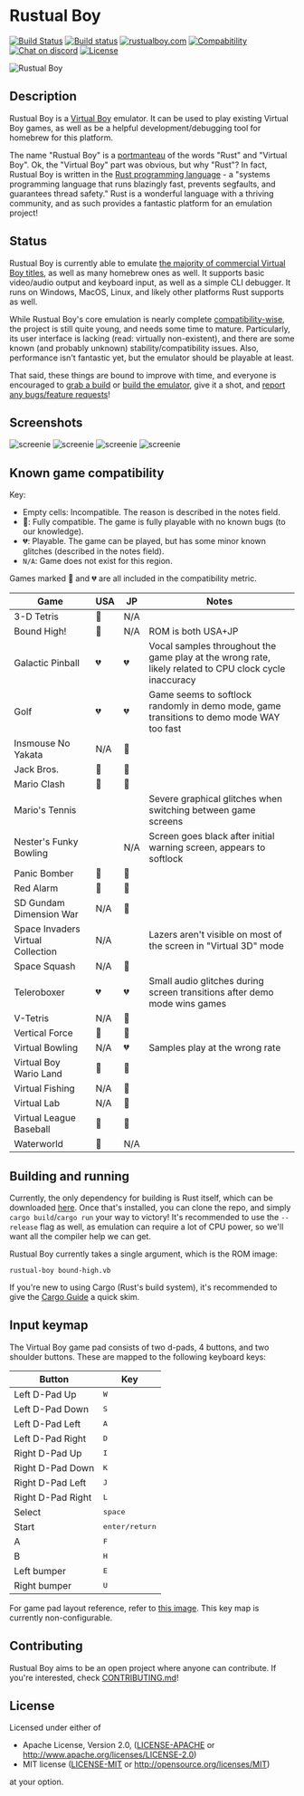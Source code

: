 # Rustual Boy

[![Build Status](https://travis-ci.org/emu-rs/rustual-boy.svg?branch=master)](https://travis-ci.org/emu-rs/rustual-boy) [![Build status](https://ci.appveyor.com/api/projects/status/ec29vne6uuh7tjtu/branch/master?svg=true)](https://ci.appveyor.com/project/yupferris/rustual-boy/branch/master) [![rustualboy.com](https://img.shields.io/badge/www-rustualboy.com-red.svg)](https://rustualboy.com/) [![Compabitility](https://img.shields.io/badge/compatibility-91%25-yellowgreen.svg)](https://github.com/emu-rs/rustual-boy/blob/master/README.md#known-game-compatibility) [![Chat on discord](https://img.shields.io/badge/chat-on%20discord-7289DA.svg)](https://discord.gg/65j9YMA) [![License](https://img.shields.io/badge/license-MIT%2FApache--2.0-blue.svg)](https://github.com/emu-rs/rustual-boy/blob/master/README.md#license)

![Rustual Boy](media/logo.png)

## Description

Rustual Boy is a [Virtual Boy](https://en.wikipedia.org/wiki/Virtual_Boy) emulator. It can be used to play existing Virtual Boy games, as well as be a helpful development/debugging tool for homebrew for this platform.

The name "Rustual Boy" is a [portmanteau](https://en.wikipedia.org/wiki/Portmanteau) of the words "Rust" and "Virtual Boy". Ok, the "Virtual Boy" part was obvious, but why "Rust"? In fact, Rustual Boy is written in the [Rust programming language](https://www.rust-lang.org/en-US/) - a "systems programming language that runs blazingly fast, prevents segfaults, and guarantees thread safety." Rust is a wonderful language with a thriving community, and as such provides a fantastic platform for an emulation project!

## Status

Rustual Boy is currently able to emulate [the majority of commercial Virtual Boy titles](https://github.com/emu-rs/rustual-boy/blob/master/README.md#known-game-compatibility), as well as many homebrew ones as well. It supports basic video/audio output and keyboard input, as well as a simple CLI debugger. It runs on Windows, MacOS, Linux, and likely other platforms Rust supports as well.

While Rustual Boy's core emulation is nearly complete [compatibility-wise](https://github.com/emu-rs/rustual-boy/blob/master/README.md#known-game-compatibility), the project is still quite young, and needs some time to mature. Particularly, its user interface is lacking (read: virtually non-existent), and there are some known (and probably unknown) stability/compatibility issues. Also, performance isn't fantastic yet, but the emulator should be playable at least.

That said, these things are bound to improve with time, and everyone is encouraged to [grab a build](https://github.com/emu-rs/rustual-boy/releases) or [build the emulator](https://github.com/emu-rs/rustual-boy/blob/master/README.md#building-and-running), give it a shot, and [report any bugs/feature requests](CONTRIBUTING.md)!

## Screenshots

![screenie](media/screenshot.png)
![screenie](media/screenshot2.png)
![screenie](media/screenshot3.png)
![screenie](media/screenshot4.png)

## Known game compatibility

Key:
 - Empty cells: Incompatible. The reason is described in the notes field.
 - 💖: Fully compatible. The game is fully playable with no known bugs (to our knowledge).
 - 💔: Playable. The game can be played, but has some minor known glitches (described in the notes field).
 - `N/A`: Game does not exist for this region.

Games marked 💖 and 💔 are all included in the compatibility metric.

| Game | USA | JP | Notes |
| --- | --- | --- | --- |
| 3-D Tetris | 💖 | N/A | |
| Bound High! | 💖 | N/A | ROM is both USA+JP |
| Galactic Pinball | 💔 | 💔 | Vocal samples throughout the game play at the wrong rate, likely related to CPU clock cycle inaccuracy |
| Golf | 💔 | 💔 | Game seems to softlock randomly in demo mode, game transitions to demo mode WAY too fast |
| Insmouse No Yakata | N/A | 💖 | |
| Jack Bros. | 💖 | 💖 | |
| Mario Clash | 💖 | 💖 | |
| Mario's Tennis | | | Severe graphical glitches when switching between game screens |
| Nester's Funky Bowling | | N/A | Screen goes black after initial warning screen, appears to softlock |
| Panic Bomber | 💖 | 💖 | |
| Red Alarm | 💖 | 💖 | |
| SD Gundam Dimension War | N/A | 💖 | |
| Space Invaders Virtual Collection | N/A | | Lazers aren't visible on most of the screen in "Virtual 3D" mode |
| Space Squash | N/A | 💖 | |
| Teleroboxer | 💔 | 💔 | Small audio glitches during screen transitions after demo mode wins games |
| V-Tetris | N/A | 💖 | |
| Vertical Force | 💖 | 💖 | |
| Virtual Bowling | N/A | 💔 | Samples play at the wrong rate |
| Virtual Boy Wario Land | 💖 | 💖 | |
| Virtual Fishing | N/A | 💖 | |
| Virtual Lab | N/A | 💖 | |
| Virtual League Baseball | 💖 | 💖 | |
| Waterworld | 💖 | N/A | |

## Building and running

Currently, the only dependency for building is Rust itself, which can be downloaded [here](https://www.rust-lang.org/downloads.html). Once that's installed, you can clone the repo, and simply `cargo build`/`cargo run` your way to victory! It's recommended to use the `--release` flag as well, as emulation can require a lot of CPU power, so we'll want all the compiler help we can get.

Rustual Boy currently takes a single argument, which is the ROM image:

```
rustual-boy bound-high.vb
```

If you're new to using Cargo (Rust's build system), it's recommended to give the [Cargo Guide](http://doc.crates.io/guide.html) a quick skim.

## Input keymap

The Virtual Boy game pad consists of two d-pads, 4 buttons, and two shoulder buttons. These are mapped to the following keyboard keys:

| Button | Key |
| --- | --- |
| Left D-Pad Up | <kbd>W</kbd> |
| Left D-Pad Down | <kbd>S</kbd> |
| Left D-Pad Left | <kbd>A</kbd> |
| Left D-Pad Right | <kbd>D</kbd> |
| Right D-Pad Up | <kbd>I</kbd> |
| Right D-Pad Down | <kbd>K</kbd> |
| Right D-Pad Left | <kbd>J</kbd> |
| Right D-Pad Right | <kbd>L</kbd> |
| Select | <kbd>space</kbd> |
| Start | <kbd>enter/return</kbd> |
| A | <kbd>F</kbd> |
| B | <kbd>H</kbd> |
| Left bumper | <kbd>E</kbd> |
| Right bumper | <kbd>U</kbd> |

For game pad layout reference, refer to [this image](https://en.wikipedia.org/wiki/Virtual_Boy#/media/File:Virtual-Boy-Set.jpg). This key map is currently non-configurable.

## Contributing

Rustual Boy aims to be an open project where anyone can contribute. If you're interested, check [CONTRIBUTING.md](CONTRIBUTING.md)!

## License

Licensed under either of

 * Apache License, Version 2.0, ([LICENSE-APACHE](LICENSE-APACHE) or http://www.apache.org/licenses/LICENSE-2.0)
 * MIT license ([LICENSE-MIT](LICENSE-MIT) or http://opensource.org/licenses/MIT)

at your option.
